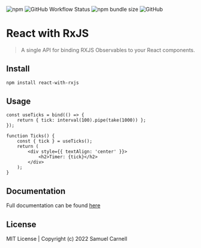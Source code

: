 ![npm](https://img.shields.io/npm/v/react-with-rxjs?style=flat-square)
![GitHub Workflow Status](https://img.shields.io/github/workflow/status/samuel-carnell/react-with-rxjs/Publish%20Release?style=flat-square)
![npm bundle size](https://img.shields.io/bundlephobia/min/react-with-rxjs?style=flat-square)
![GitHub](https://img.shields.io/github/license/samuel-carnell/react-with-rxjs?style=flat-square)

# React with RxJS

> A single API for binding RXJS Observables to your React components.

## Install

```bash
npm install react-with-rxjs
```

## Usage

```tsx
const useTicks = bind(() => {
	return { tick: interval(100).pipe(take(1000)) };
});

function Ticks() {
	const { tick } = useTicks();
	return (
		<div style={{ textAlign: 'center' }}>
			<h2>Timer: {tick}</h2>
		</div>
	);
}
```

## Documentation

Full documentation can be found [here](https://samuel-carnell.github.io/react-with-rxjs-docs/)

## License

MIT License | Copyright (c) 2022 Samuel Carnell
